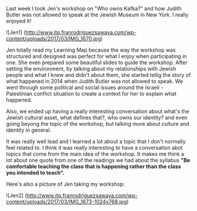 Last week I took Jen's workshop on "Who owns Kafka?" and how Judith Butler was not allowed to speak at the Jewish Museum in New York. I really enjoyed it!

![Jen1] (http://www.itp.franrodriguezsawaya.com/wp-content/uploads/2017/03/IMG_1670.jpg)

Jen totally read my Learning Map because the way the workshop was structured and designed was perfect for what I enjoy when participating in one. She even prepared some beautiful slides to guide the workshop. After setting the environment, by talking about my relationships with Jewish people and what I knew and didn't about them, she started tellig the story of what happened in 2014 when Judith Butler was not allowed to speak. We went through some political and social issues around the Israeli - Palestinian conflict situation to create a context for her to explain what happened.

Also, we ended up having a really interesting conversation about what's the Jewish cultural asset, what defines that?, who owns our identity? and even going beyong the topic of the workshop, but talking more about culture and identity in general. 

It was really well lead and I learned a lot about a topic that I don't normally feel related to. I think it was really interesting to have a conversation abot topics that come from the main idea of the workshop. It makes me think a lot about one quote from one of the readings we had about the syllabus **"Be comfortable teaching the class that is happening rather than the class you intended to teach".** 

Here's also a picture of Jen taking my workshop:

![Jen2] (http://www.itp.franrodriguezsawaya.com/wp-content/uploads/2017/03/IMG_1673-1024x768.jpg)
